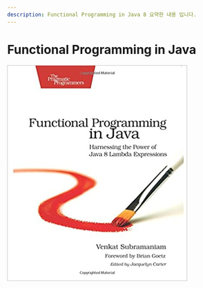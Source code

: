 ```yaml
---
description: Functional Programming in Java 8 요약한 내용 입니다.
---
```


# Functional Programming in Java

![](../../.gitbook/assets/41hn+pbip8l._sx415_bo1-204-203-200_.jpg)



